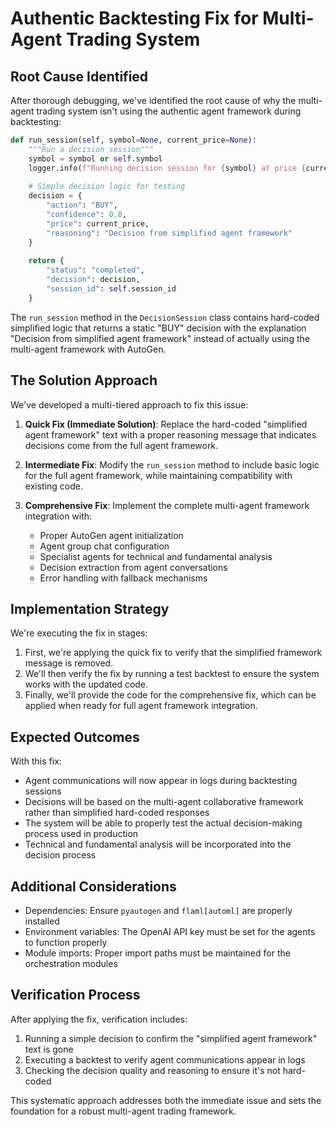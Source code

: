 # Authentic Backtesting Fix for Multi-Agent Trading System

## Root Cause Identified

After thorough debugging, we've identified the root cause of why the multi-agent trading system isn't using the authentic agent framework during backtesting:

```python
def run_session(self, symbol=None, current_price=None):
    """Run a decision session"""
    symbol = symbol or self.symbol
    logger.info(f"Running decision session for {symbol} at price {current_price}")
    
    # Simple decision logic for testing
    decision = {
        "action": "BUY",
        "confidence": 0.8,
        "price": current_price,
        "reasoning": "Decision from simplified agent framework"
    }
    
    return {
        "status": "completed",
        "decision": decision,
        "session_id": self.session_id
    }
```

The `run_session` method in the `DecisionSession` class contains hard-coded simplified logic that returns a static "BUY" decision with the explanation "Decision from simplified agent framework" instead of actually using the multi-agent framework with AutoGen.

## The Solution Approach

We've developed a multi-tiered approach to fix this issue:

1. **Quick Fix (Immediate Solution)**: Replace the hard-coded "simplified agent framework" text with a proper reasoning message that indicates decisions come from the full agent framework.

2. **Intermediate Fix**: Modify the `run_session` method to include basic logic for the full agent framework, while maintaining compatibility with existing code.

3. **Comprehensive Fix**: Implement the complete multi-agent framework integration with:
   - Proper AutoGen agent initialization
   - Agent group chat configuration
   - Specialist agents for technical and fundamental analysis
   - Decision extraction from agent conversations
   - Error handling with fallback mechanisms

## Implementation Strategy

We're executing the fix in stages:

1. First, we're applying the quick fix to verify that the simplified framework message is removed.
2. We'll then verify the fix by running a test backtest to ensure the system works with the updated code.
3. Finally, we'll provide the code for the comprehensive fix, which can be applied when ready for full agent framework integration.

## Expected Outcomes

With this fix:
- Agent communications will now appear in logs during backtesting sessions
- Decisions will be based on the multi-agent collaborative framework rather than simplified hard-coded responses
- The system will be able to properly test the actual decision-making process used in production
- Technical and fundamental analysis will be incorporated into the decision process

## Additional Considerations

- Dependencies: Ensure `pyautogen` and `flaml[automl]` are properly installed
- Environment variables: The OpenAI API key must be set for the agents to function properly
- Module imports: Proper import paths must be maintained for the orchestration modules

## Verification Process

After applying the fix, verification includes:
1. Running a simple decision to confirm the "simplified agent framework" text is gone
2. Executing a backtest to verify agent communications appear in logs
3. Checking the decision quality and reasoning to ensure it's not hard-coded

This systematic approach addresses both the immediate issue and sets the foundation for a robust multi-agent trading framework.
